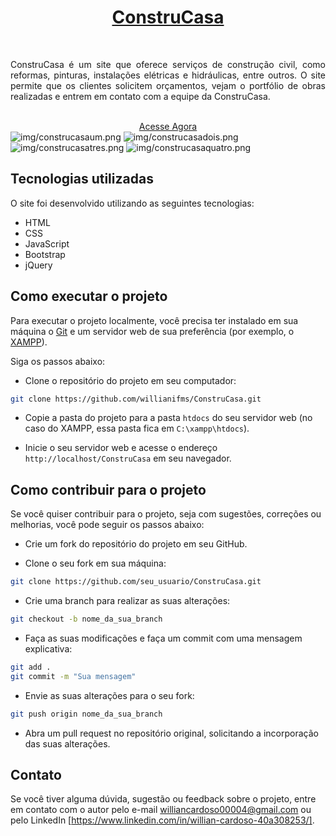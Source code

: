 <div align="center">
  <a href="https://github.com/willianifms/ConstruCasa">
    <h1>ConstruCasa</h1>
  </a>
  <br />
  <p align=" justify" >
ConstruCasa é um site que oferece serviços de construção civil, como reformas, pinturas, instalações elétricas e hidráulicas, entre outros. O site permite que os clientes solicitem orçamentos, vejam o portfólio de obras realizadas e entrem em contato com a equipe da ConstruCasa.
    <br />
    <br />
    </p>
   <div align="center">
    <a href="https://willianifms.github.io/ConstruCasa">Acesse Agora</a>
   </div>
</div>

<img src="/images/jogo.png" alt="img/construcasaum.png">

<img src="/images/lighthouse.png" alt="img/construcasadois.png">


<img src="/images/jogo.png" alt="img/construcasatres.png">

<img src="/images/lighthouse.png" alt="img/construcasaquatro.png">



## Tecnologias utilizadas

O site foi desenvolvido utilizando as seguintes tecnologias:

- HTML
- CSS
- JavaScript
- Bootstrap
- jQuery

## Como executar o projeto

Para executar o projeto localmente, você precisa ter instalado em sua máquina o [Git](https://git-scm.com/) e um servidor web de sua preferência (por exemplo, o [XAMPP](https://www.apachefriends.org/pt_br/index.html)).

Siga os passos abaixo:

- Clone o repositório do projeto em seu computador:

```bash
git clone https://github.com/willianifms/ConstruCasa.git
```

- Copie a pasta do projeto para a pasta `htdocs` do seu servidor web (no caso do XAMPP, essa pasta fica em `C:\xampp\htdocs`).

- Inicie o seu servidor web e acesse o endereço `http://localhost/ConstruCasa` em seu navegador.

## Como contribuir para o projeto

Se você quiser contribuir para o projeto, seja com sugestões, correções ou melhorias, você pode seguir os passos abaixo:

- Crie um fork do repositório do projeto em seu GitHub.

- Clone o seu fork em sua máquina:

```bash
git clone https://github.com/seu_usuario/ConstruCasa.git
```

- Crie uma branch para realizar as suas alterações:

```bash
git checkout -b nome_da_sua_branch
```

- Faça as suas modificações e faça um commit com uma mensagem explicativa:

```bash
git add .
git commit -m "Sua mensagem"
```

- Envie as suas alterações para o seu fork:

```bash
git push origin nome_da_sua_branch
```

- Abra um pull request no repositório original, solicitando a incorporação das suas alterações.

## Contato

Se você tiver alguma dúvida, sugestão ou feedback sobre o projeto, entre em contato com o autor pelo e-mail [williancardoso00004@gmail.com](mailto:williancardoso00004@gmail.com) ou pelo LinkedIn [https://www.linkedin.com/in/willian-cardoso-40a308253/].
